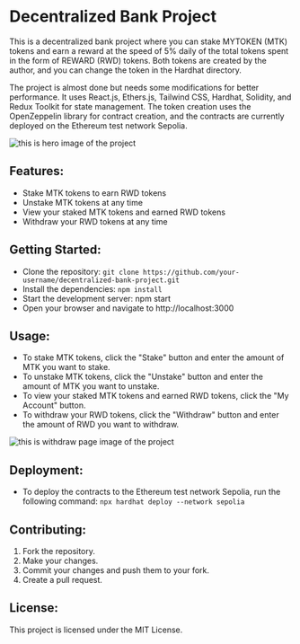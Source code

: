 # Decentralized Bank Project


This is a decentralized bank project where you can stake MYTOKEN (MTK) tokens and earn a reward at the speed of 5% daily of the total tokens spent in the form of REWARD (RWD) tokens. Both tokens are created by the author, and you can change the token in the Hardhat directory.


The project is almost done but needs some modifications for better performance. It uses React.js, Ethers.js, Tailwind CSS, Hardhat, Solidity, and Redux Toolkit for state management. The token creation uses the OpenZeppelin library for contract creation, and the contracts are currently deployed on the Ethereum test network Sepolia.

![this is hero image of the project](/dapp-project/public/hero.png)

## Features:

- Stake MTK tokens to earn RWD tokens
- Unstake MTK tokens at any time
- View your staked MTK tokens and earned RWD tokens
- Withdraw your RWD tokens at any time


## Getting Started:

- Clone the repository: `git clone https://github.com/your-username/decentralized-bank-project.git`
- Install the dependencies: `npm install`
- Start the development server: npm start
- Open your browser and navigate to http://localhost:3000


## Usage:

- To stake MTK tokens, click the "Stake" button and enter the amount of MTK you want to stake.
- To unstake MTK tokens, click the "Unstake" button and enter the amount of MTK you want to unstake.
- To view your staked MTK tokens and earned RWD tokens, click the "My Account" button.
- To withdraw your RWD tokens, click the "Withdraw" button and enter the amount of RWD you want to withdraw.


![this is withdraw page image of the project](/dapp-project/public/other.png)

## Deployment:

- To deploy the contracts to the Ethereum test network Sepolia, run the following command: `npx hardhat deploy --network sepolia`

## Contributing:

1. Fork the repository.
2. Make your changes.
3. Commit your changes and push them to your fork.
4. Create a pull request.


## License:

This project is licensed under the MIT License.



